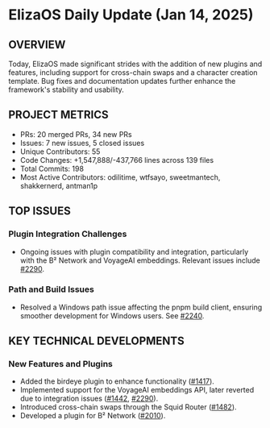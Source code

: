 # ElizaOS Daily Update (Jan 14, 2025)

## OVERVIEW 
Today, ElizaOS made significant strides with the addition of new plugins and features, including support for cross-chain swaps and a character creation template. Bug fixes and documentation updates further enhance the framework's stability and usability.

## PROJECT METRICS
- PRs: 20 merged PRs, 34 new PRs
- Issues: 7 new issues, 5 closed issues
- Unique Contributors: 55
- Code Changes: +1,547,888/-437,766 lines across 139 files
- Total Commits: 198
- Most Active Contributors: odilitime, wtfsayo, sweetmantech, shakkernerd, antman1p

## TOP ISSUES
### Plugin Integration Challenges
- Ongoing issues with plugin compatibility and integration, particularly with the B² Network and VoyageAI embeddings. Relevant issues include [#2290](https://github.com/elizaos/eliza/issues/2290).

### Path and Build Issues
- Resolved a Windows path issue affecting the pnpm build client, ensuring smoother development for Windows users. See [#2240](https://github.com/elizaos/eliza/issues/2240).

## KEY TECHNICAL DEVELOPMENTS
### New Features and Plugins
- Added the birdeye plugin to enhance functionality ([#1417](https://github.com/elizaos/eliza/pull/1417)).
- Implemented support for the VoyageAI embeddings API, later reverted due to integration issues ([#1442](https://github.com/elizaos/eliza/pull/1442), [#2290](https://github.com/elizaos/eliza/pull/2290)).
- Introduced cross-chain swaps through the Squid Router ([#1482](https://github.com/elizaos/eliza/pull/1482)).
- Developed a plugin for B² Network ([#2010](https://github.com/elizaos/eliza/pull/2010)).